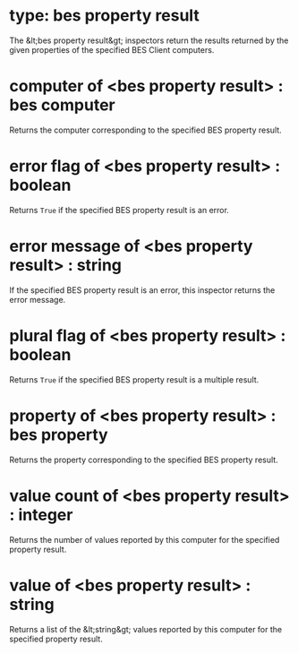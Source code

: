 # type: bes property result

The &amp;lt;bes property result&amp;gt; inspectors return the results returned by the given properties of the specified BES Client computers.

# computer of &lt;bes property result&gt; : bes computer

Returns the computer corresponding to the specified BES property result.

# error flag of &lt;bes property result&gt; : boolean

Returns `True` if the specified BES property result is an error.

# error message of &lt;bes property result&gt; : string

If the specified BES property result is an error, this inspector returns the error message.

# plural flag of &lt;bes property result&gt; : boolean

Returns `True` if the specified BES property result is a multiple result.

# property of &lt;bes property result&gt; : bes property

Returns the property corresponding to the specified BES property result.

# value count of &lt;bes property result&gt; : integer

Returns the number of values reported by this computer for the specified property result.

# value of &lt;bes property result&gt; : string

Returns a list of the &amp;lt;string&amp;gt; values reported by this computer for the specified property result.
